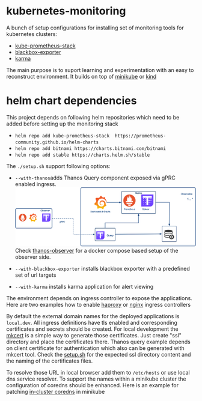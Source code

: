# kubernetes-monitoring
A bunch of setup configurations for installing set of monitoring tools for kubernetes clusters:
* [kube-prometheus-stack](https://github.com/prometheus-community/helm-charts/tree/main/charts/kube-prometheus-stack)
* [blackbox-exporter](https://github.com/prometheus-community/helm-charts/tree/main/charts/prometheus-blackbox-exporter)
* [karma](https://github.com/ibelikov/helm-karma)
  
The main purpose is to suport learning and experimentation with an easy to reconstruct environment. It builds on top of [minikube](https://minikube.sigs.k8s.io/) or [kind](https://kind.sigs.k8s.io)


# helm chart dependencies
This project depends on following helm repositories which need to be added before setting up the monitoring stack

* ```helm repo add kube-prometheus-stack  https://prometheus-community.github.io/helm-charts ```
* ```helm repo add bitnami https://charts.bitnami.com/bitnami```
* ```helm repo add stable https://charts.helm.sh/stable```

The ```./setup.sh``` support following options:
* ```--with-thanos```adds Thanos Query component exposed via gPRC enabled ingress.
![Cross Cluster Observability with Thanos](images/observability-thanos.jpg)
Check [thanos-observer](https://github.com/nickytd/thanos-observer) for a docker compose based setup of the observer side. 

* ```--with-blackbox-exporter``` installs blackbox exporter with a predefined set of url targets
* ```--with-karma``` installs karma application for alert viewing

The environment depends on ingress controller to expose the applications. Here are two examples how to enable [haproxy](https://github.com/nickytd/kubernetes-ingress-haproxy) or [nginx](https://github.com/nickytd/kubernetes-ingress-haproxy) ingress controllers

By default the external domain names for the deployed applications is ```local.dev```. All ingress definitions have tls enabled and corresponding certificates and secrets should be created. For local development the [mkcert](https://github.com/FiloSottile/mkcert) is a simple way to generate those certificates. Just create "ssl" directory and place the certificates there. Thanos query example depends on client certificate for authentication which also can be generated with mkcert tool. 
Check the [setup.sh](/setup.sh) for the expected ssl directory content and the naming of the certificates files.

To resolve those URL in local browser add them to ```/etc/hosts``` or use local dns service resolver. To support the names within a minikube cluster the configuration of coredns should be enhanced. Here is an example for patching [in-cluster coredns](https://github.com/nickytd/kubernetes-coredns-patch) in minikube



